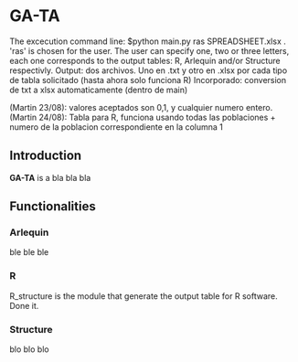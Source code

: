 # GA-TA

The excecution command line: $python main.py ras SPREADSHEET.xlsx . 'ras' is chosen for the user. The user can specify one, two or three letters, each one corresponds to the output tables: R, Arlequin and/or Structure respectivly.
Output: dos archivos. Uno en .txt y otro en .xlsx por cada tipo de tabla solicitado (hasta ahora solo funciona R)
Incorporado: conversion de txt a xlsx automaticamente (dentro de main)


(Martin 23/08): valores aceptados son 0,1, y cualquier numero entero.
(Martin 24/08): Tabla para R, funciona usando todas las poblaciones + numero de la poblacion correspondiente en la columna 1

## Introduction
**GA-TA** is a bla bla bla
## Functionalities

### Arlequin
ble ble ble

### R

R_structure is the module that generate the output table for R software. Done it.

### Structure
blo blo blo
